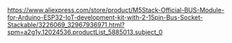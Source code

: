 https://www.aliexpress.com/store/product/M5Stack-Official-BUS-Module-for-Arduino-ESP32-IoT-development-kit-with-2-15pin-Bus-Socket-Stackable/3226069_32967936971.html?spm=a2g1y.12024536.productList_5885013.subject_0